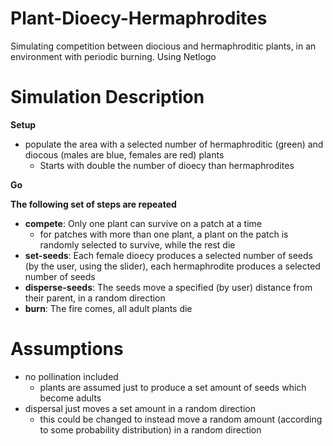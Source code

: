 # Plant-Dioecy-Hermaphrodites
Simulating competition between diocious and hermaphroditic plants, in an environment with periodic burning.
Using Netlogo

# Simulation Description
**Setup**
 - populate the area with a selected number of hermaphroditic (green) and diocous (males are blue, females are red) plants
    -  Starts with double the number of dioecy than hermaphrodites

**Go**

**The following set of steps are repeated**

 - **compete**: Only one plant can survive on a patch at a time
    - for patches with more than one plant, a plant on the patch is randomly selected to survive, while the rest die
 - **set-seeds**: Each female dioecy produces a selected number of seeds (by the user, using the slider), each hermaphrodite produces a selected number of seeds
 - **disperse-seeds**: The seeds move a specified (by user) distance from their parent, in a random direction
 - **burn**: The fire comes, all adult plants die
  

# Assumptions
  - no pollination included
    - plants are assumed just to produce a set amount of seeds which become adults
  - dispersal just moves a set amount in a random direction
     - this could be changed to instead move a random amount (according to some probability distribution) in a random direction
